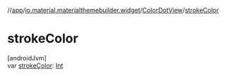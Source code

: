 //[app](../../../index.md)/[io.material.materialthemebuilder.widget](../index.md)/[ColorDotView](index.md)/[strokeColor](stroke-color.md)

# strokeColor

[androidJvm]\
var [strokeColor](stroke-color.md): [Int](https://kotlinlang.org/api/latest/jvm/stdlib/kotlin/-int/index.html)
